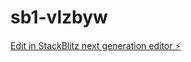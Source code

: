 # sb1-vlzbyw

[Edit in StackBlitz next generation editor ⚡️](https://stackblitz.com/~/github.com/joonmyung/sb1-vlzbyw)